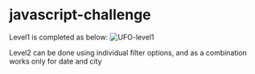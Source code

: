 # javascript-challenge

Level1 is completed as below: 
![UFO-level1]("/UFO-level-1/static/images/date-filter.PNG")

Level2 can be done using individual filter options, and as a combination works only for date and city 
